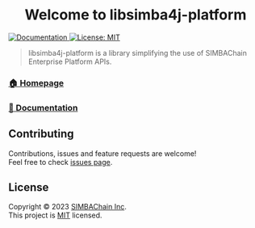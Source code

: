 <h1 align="center">Welcome to libsimba4j-platform</h1>
<p>
  <a href="https://simbachain.github.io/libsimba4j-platform/">
    <img alt="Documentation" src="https://img.shields.io/badge/documentation-yes-brightgreen.svg?style=flat" target="_blank" />
  </a>
  <a href="https://github.com/SIMBAChain/libsimba4j-platform/blob/master/LICENSE">
    <img alt="License: MIT" src="https://img.shields.io/badge/License-MIT-yellow.svg?style=flat" target="_blank" />
  </a>
</p>

> libsimba4j-platform is a library simplifying the use of SIMBAChain Enterprise Platform APIs.

### [🏠 Homepage](https://github.com/simbachain/libsimba4j-platform#readme)

### [📝 Documentation](https://simbachain.github.io/libsimba4j-platform/)

## Contributing

Contributions, issues and feature requests are welcome!<br />Feel free to
check [issues page](https://github.com/simbachain/libsimba4j-platform/issues).

## License

Copyright © 2023 [SIMBAChain Inc](https://simbachain.com/).<br />
This project is [MIT](https://github.com/SIMBAChain/libsimba4j-platform/blob/master/LICENCE) licensed.

